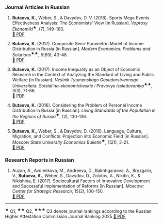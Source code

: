 ### Journal Articles in Russian

1.  **Butaeva, K.**, Weber, S., & Davydov, D. V. (2018). Sports Mega Events Effectiveness Analysis: The Economists' View [in Russian]. *Voprosy Ekonomiki*<sup>★</sup>, (7), 149–160.   
    [🔗 PDF](https://www.vopreco.ru/jour/article/view/448) 

2.  **Butaeva, K.** (2017). Composite Semi-Parametric Model of Income Distribution in Russia [in Russian]. *Modern Economics: Problems and Solutions*<sup>★★</sup>, 5(89), 43-48.      
    [🔗 PDF](https://journals.vsu.ru/meps/)

3.  **Butaeva, K.** (2017). Income Inequality as an Object of Economic Research in the Context of Analyzing the Standard of Living and Public Welfare [in Russian]. *Vestnik Tyumenskogo Gosudarstvennogo Universiteta. Sotsial'no-ekonomicheskie i Pravovye Issledovaniya*<sup>★★</sup>, 3(3), 71-86.      
    [🔗 PDF](https://vestnik.utmn.ru/sociology/vypuski/2017-tom-3/3/467406/)

4.  **Butaeva, K.** (2016). Considering the Problem of Personal Income Distribution in Russia [in Russian]. *Living Standards of the Population in the Regions of Russia*<sup>★</sup>, (2), 130-136.      
    [🔗 PDF](https://www.jour.fnisc.ru/index.php/vcugjournal/article/view/8310)

5.  **Butaeva, K.**, Weber, S., & Davydov, D. (2016). Language, Culture, Migration, and Conflicts: Projection into Economic Field [in Russian]. *Moscow State University Economics Bulletin*<sup>★</sup>, 1(21), 3-21.      
    [🔗 PDF](https://elibrary.ru/item.asp?id=25715406)



### Research Reports in Russian

1.  Auzan, A., Avdienkova, M., Andreeva, D., Bakhtigaraeva, A., Bryzgalin, V., **Butaeva, K.**, Weber, S., Davydov, D., Zolotov, A., Nikitin, K., & Nikishina, E. (2017). Sociocultural Factors of Innovative Development and Successful Implementation of Reforms [in Russian]. *Moscow: Center for Strategic Research*, 15(2), 100-150.  
    [🔗 PDF](https://www.csr.ru/uploads/2017/10/report-sf-2017-10-12.pdf)

---

<sup>★</sup> Q1, <sup>★★</sup> Q2, <sup>★★★</sup> Q3 denote journal rankings according to the Russian Higher Attestation Commission Journal Ranking 2025 [🔗 PDF](https://progressive-economy.ru/wp-content/uploads/2024/01/Итоговое-рейтингование_финал_ред.pdf)

